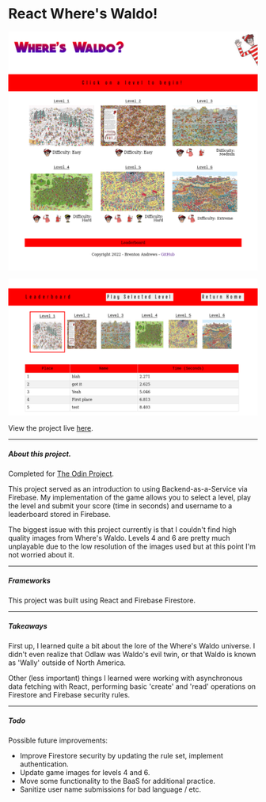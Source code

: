 # React Where's Waldo!

![Demo_image_1](src/Assets/Images/waldo_readme.png)

![Demo_image_2](src/Assets/Images/waldo_readme2.png)

View the project live [here](www.google.com).

-----

##### About this project.

Completed for [The Odin Project](https://www.theodinproject.com/lessons/node-path-javascript-where-s-waldo-a-photo-tagging-app).

This project served as an introduction to using Backend-as-a-Service via Firebase. My implementation of the game allows you to select a level, play the level
and submit your score (time in seconds) and username to a leaderboard stored in Firebase. 

The biggest issue with this project currently is that I couldn't find high quality images from Where's Waldo. Levels 4 and 6 are pretty much unplayable due 
to the low resolution of the images used but at this point I'm not worried about it.

-----

##### Frameworks

This project was built using React and Firebase Firestore.

-----

##### Takeaways

First up, I learned quite a bit about the lore of the Where's Waldo universe. I didn't even realize that Odlaw was Waldo's evil twin, 
or that Waldo is known as 'Wally' outside of North America.

Other (less important) things I learned were working with asynchronous data fetching with React, performing basic 'create' and 'read' operations 
on Firestore and Firebase security rules. 

-----

##### Todo

Possible future improvements:
- Improve Firestore security by updating the rule set, implement authentication. 
- Update game images for levels 4 and 6.
- Move some functionality to the BaaS for additional practice.
- Sanitize user name submissions for bad language / etc.
